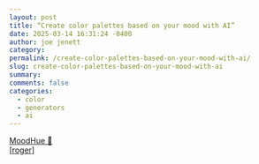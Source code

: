 ```yaml
---
layout: post
title: “Create color palettes based on your mood with AI”
date: 2025-03-14 16:31:24 -0400
author: joe jenett
category: 
permalink: /create-color-palettes-based-on-your-mood-with-ai/
slug: create-color-palettes-based-on-your-mood-with-ai
summary: 
comments: false
categories:
  - color
  - generators
  - ai
---
```

<a title="MoodHue 🎨" href="https://moodhue.vercel.app/">MoodHue 🎨</a><br>[<a title="source" href="https://pinboard.in/u:roger">roger</a>]

<a style="display:none;" href="https://brid.gy/publish/mastodon"><small>(cross-posted to mastodon)</small></a>